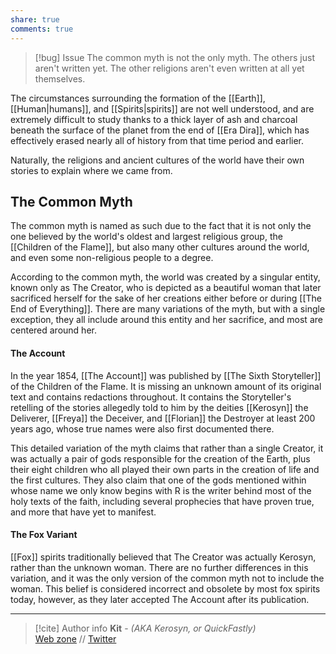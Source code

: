 ```yaml
---
share: true
comments: true
---
```

> [!bug] Issue
> The common myth is not the only myth. The others just aren't written yet. The other religions aren't even written at all yet themselves.

The circumstances surrounding the formation of the [[Earth]], [[Human|humans]], and [[Spirits|spirits]] are not well understood, and are extremely difficult to study thanks to a thick layer of ash and charcoal beneath the surface of the planet from the end of [[Era Dira]], which has effectively erased nearly all of history from that time period and earlier.

Naturally, the religions and ancient cultures of the world have their own stories to explain where we came from.

## The Common Myth

The common myth is named as such due to the fact that it is not only the one believed by the world's oldest and largest religious group, the [[Children of the Flame]], but also many other cultures around the world, and even some non-religious people to a degree.

According to the common myth, the world was created by a singular entity, known only as The Creator, who is depicted as a beautiful woman that later sacrificed herself for the sake of her creations either before or during [[The End of Everything]]. There are many variations of the myth, but with a single exception, they all include around this entity and her sacrifice, and most are centered around her.

#### The Account

In the year 1854, [[The Account]] was published by [[The Sixth Storyteller]] of the Children of the Flame. It is missing an unknown amount of its original text and contains redactions throughout. It contains the Storyteller's retelling of the stories allegedly told to him by the deities [[Kerosyn]] the Deliverer, [[Freya]] the Deceiver, and [[Florian]] the Destroyer at least 200 years ago, whose true names were also first documented there.

This detailed variation of the myth claims that rather than a single Creator, it was actually a pair of gods responsible for the creation of the Earth, plus their eight children who all played their own parts in the creation of life and the first cultures. They also claim that one of the gods mentioned within whose name we only know begins with R is the writer behind most of the holy texts of the faith, including several prophecies that have proven true, and more that have yet to manifest.

#### The Fox Variant

[[Fox]] spirits traditionally believed that The Creator was actually Kerosyn, rather than the unknown woman. There are no further differences in this variation, and it was the only version of the common myth not to include the woman. This belief is considered incorrect and obsolete by most fox spirits today, however, as they later accepted The Account after its publication.

-----
> [!cite] Author info
> **Kit** - *(AKA Kerosyn, or QuickFastly)*\
> [Web zone](https://kitabe.link) // [Twitter](https://twitter.com/Kerosyn_)